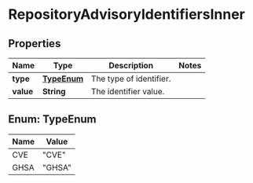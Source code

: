 

# RepositoryAdvisoryIdentifiersInner


## Properties

| Name | Type | Description | Notes |
|------------ | ------------- | ------------- | -------------|
|**type** | [**TypeEnum**](#TypeEnum) | The type of identifier. |  |
|**value** | **String** | The identifier value. |  |



## Enum: TypeEnum

| Name | Value |
|---- | -----|
| CVE | &quot;CVE&quot; |
| GHSA | &quot;GHSA&quot; |



